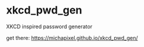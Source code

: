 # xkcd_pwd_gen
XKCD inspired password generator

get there: https://michapixel.github.io/xkcd_pwd_gen/
